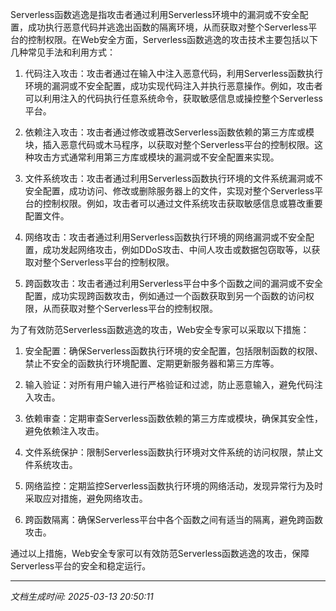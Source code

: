 Serverless函数逃逸是指攻击者通过利用Serverless环境中的漏洞或不安全配置，成功执行恶意代码并逃逸出函数的隔离环境，从而获取对整个Serverless平台的控制权限。在Web安全方面，Serverless函数逃逸的攻击技术主要包括以下几种常见手法和利用方式：

1. 代码注入攻击：攻击者通过在输入中注入恶意代码，利用Serverless函数执行环境的漏洞或不安全配置，成功实现代码注入并执行恶意操作。例如，攻击者可以利用注入的代码执行任意系统命令，获取敏感信息或操控整个Serverless平台。

2. 依赖注入攻击：攻击者通过修改或篡改Serverless函数依赖的第三方库或模块，插入恶意代码或木马程序，以获取对整个Serverless平台的控制权限。这种攻击方式通常利用第三方库或模块的漏洞或不安全配置来实现。

3. 文件系统攻击：攻击者通过利用Serverless函数执行环境的文件系统漏洞或不安全配置，成功访问、修改或删除服务器上的文件，实现对整个Serverless平台的控制权限。例如，攻击者可以通过文件系统攻击获取敏感信息或篡改重要配置文件。

4. 网络攻击：攻击者通过利用Serverless函数执行环境的网络漏洞或不安全配置，成功发起网络攻击，例如DDoS攻击、中间人攻击或数据包窃取等，以获取对整个Serverless平台的控制权限。

5. 跨函数攻击：攻击者通过利用Serverless平台中多个函数之间的漏洞或不安全配置，成功实现跨函数攻击，例如通过一个函数获取到另一个函数的访问权限，从而获取对整个Serverless平台的控制权限。

为了有效防范Serverless函数逃逸的攻击，Web安全专家可以采取以下措施：

1. 安全配置：确保Serverless函数执行环境的安全配置，包括限制函数的权限、禁止不安全的函数执行环境配置、定期更新服务器和第三方库等。

2. 输入验证：对所有用户输入进行严格验证和过滤，防止恶意输入，避免代码注入攻击。

3. 依赖审查：定期审查Serverless函数依赖的第三方库或模块，确保其安全性，避免依赖注入攻击。

4. 文件系统保护：限制Serverless函数执行环境对文件系统的访问权限，禁止文件系统攻击。

5. 网络监控：定期监控Serverless函数执行环境的网络活动，发现异常行为及时采取应对措施，避免网络攻击。

6. 跨函数隔离：确保Serverless平台中各个函数之间有适当的隔离，避免跨函数攻击。

通过以上措施，Web安全专家可以有效防范Serverless函数逃逸的攻击，保障Serverless平台的安全和稳定运行。

---

*文档生成时间: 2025-03-13 20:50:11*












